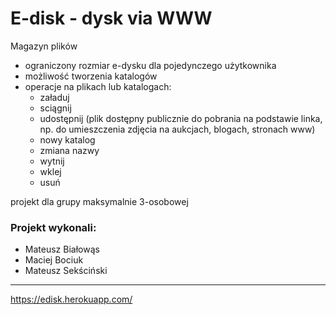 # E-disk - dysk via WWW
Magazyn plików
* ograniczony rozmiar e-dysku dla pojedynczego użytkownika
* możliwość tworzenia katalogów
* operacje na plikach lub katalogach:
    * załaduj
    * sciągnij
    * udostępnij (plik dostępny publicznie do
      pobrania na podstawie linka, np. do umieszczenia zdjęcia na aukcjach, blogach, stronach www)
    * nowy katalog
    * zmiana nazwy
    * wytnij
    * wklej
    * usuń

projekt dla grupy maksymalnie 3-osobowej

### Projekt wykonali:
* Mateusz Białowąs
* Maciej Bociuk
* Mateusz Sekściński
---
https://edisk.herokuapp.com/    

